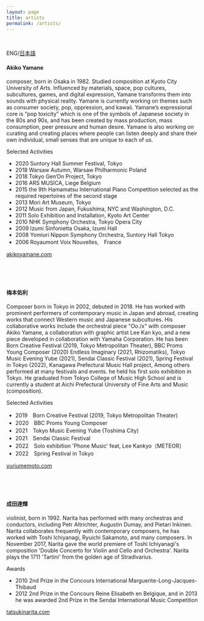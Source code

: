 ```yaml
---
layout: page
title: artists
permalink: /artists/
---
```


&nbsp;

ENG/[日本語](https://mumyo.org/ja/artists/)

#### Akiko Yamane
composer, born in Osaka in 1982. Studied composition at Kyoto City University of Arts. Influenced by materials, space, pop cultures, subcultures, games, and digital expression, Yamane transforms them into sounds with physical reality. Yamane is currently working on themes such as consumer society, pop, oppression, and kawaii. Yamane’s expressional core is “pop toxicity” which is one of the symbols of Japanese society in the 80s and 90s, and has been created by mass production, mass consumption, peer pressure and human desire. Yamane is also working on curating and creating places where people can listen deeply and share their own individual, small senses that are unique to each of us.

Selected Activities
- 2020 Suntory Hall Summer Festival, Tokyo
- 2018 Warsaw Autumn, Warsaw Philharmonic Poland
- 2018 Tokyo Gen’On Project, Tokyo
- 2016 ARS MUSICA, Liege Belgium
-  2015 the 9th Hamamatsu International Piano Competition selected as the required repertoires of the second stage
- 2013 Mori Art Museum, Tokyo
- 2012 Music from Japan, Fukushima, NYC and Washington, D.C.
- 2011 Solo Exhibition and Installation, Kyoto Art Center
- 2010 NHK Symphony Orchestra, Tokyo Opera City
- 2009 Izumi Sinfonietta Osaka, Izumi Hall
- 2008 Yomiuri Nippon Symphony Orchestra, Suntory Hall Tokyo
- 2006 Royaumont Voix Nouvelles,　France

[akikoyamane.com](https://akikoyamane.com/)

&nbsp;

&nbsp;

#### 梅本佑利
Composer born in Tokyo in 2002, debuted in 2018. He has worked with prominent performers of contemporary music in Japan and abroad, creating works that connect Western music and Japanese subcultures. His collaborative works include the orchestral piece "Oo./x" with composer Akiko Yamane, a collaboration with graphic artist Lee Kan kyo, and a new piece developed in collaboration with Yamaha Corporation. He has been Born Creative Festival (2019, Tokyo Metropolitan Theater), BBC Proms Young Composer (2020) Endless Imaginary (2021, Rhizomatiks), Tokyo Music Evening Yube (2021), Sendai Classic Festival (2021), Spring Festival in Tokyo (2022), Kanagawa Prefectural Music Hall project, Among others performed at many festivals and events. he held his first solo exhibition in Tokyo. He graduated from Tokyo College of Music High School and is currently a student at Aichi Prefectural University of Fine Arts and Music (composition).

Selected Activities
- 2019　Born Creative Festival (2019, Tokyo Metropolitan Theater)
- 2020　BBC Proms Young Composer
- 2021　Tokyo Music Evening Yube (Toshima City)
- 2021　Sendai Classic Festival
- 2022　Solo exhibition 'Phone Music' feat, Lee Kankyo（METEOR）
- 2022　Spring Festival in Tokyo

[yuriumemoto.com](https://www.yuriumemoto.com/)

&nbsp;

&nbsp;

#### 成田達輝
violinist, born in 1992. Narita has performed with many orchestras and conductors, including Petr Altrichter, Augustin Dumay, and Pietari Inkinen. Narita collaborates frequently with contemporary composers, he has worked with Toshi Ichiyanagi, Ryuichi Sakamoto, and many composers. In November 2017, Narita gave the world premiere of Toshi Ichiyanagi's composition 'Double Concerto for Violin and Cello and Orchestra'. Narita plays the 1711 'Tartini' from the golden age of Stradivarius.

Awards
- 2010 2nd Prize in the Concours International Marguerite-Long-Jacques-Thibaud
- 2012 2nd Prize in the Concours Reine Elisabeth en Belgique, and in 2013 he was awarded 2nd Prize in the Sendai International Music Competition

[tatsukinarita.com](https://tatsukinarita.com/)

